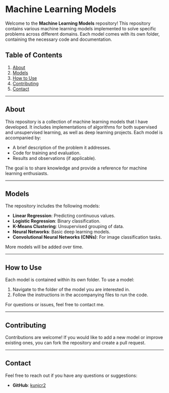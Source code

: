 # Machine Learning Models

Welcome to the **Machine Learning Models** repository! This repository contains various machine learning models implemented to solve specific problems across different domains. Each model comes with its own folder, containing the necessary code and documentation.

## Table of Contents

1. [About](#about)
2. [Models](#models)
3. [How to Use](#how-to-use)
4. [Contributing](#contributing)
5. [Contact](#contact)

---

## About

This repository is a collection of machine learning models that I have developed. It includes implementations of algorithms for both supervised and unsupervised learning, as well as deep learning projects. Each model is accompanied by:

- A brief description of the problem it addresses.
- Code for training and evaluation.
- Results and observations (if applicable).

The goal is to share knowledge and provide a reference for machine learning enthusiasts.

---

## Models

The repository includes the following models:

- **Linear Regression**: Predicting continuous values.
- **Logistic Regression**: Binary classification.
- **K-Means Clustering**: Unsupervised grouping of data.
- **Neural Networks**: Basic deep learning models.
- **Convolutional Neural Networks (CNNs)**: For image classification tasks.

More models will be added over time.

---

## How to Use

Each model is contained within its own folder. To use a model:

1. Navigate to the folder of the model you are interested in.
2. Follow the instructions in the accompanying files to run the code.

For questions or issues, feel free to contact me.

---

## Contributing

Contributions are welcome! If you would like to add a new model or improve existing ones, you can fork the repository and create a pull request.

---

## Contact

Feel free to reach out if you have any questions or suggestions:

- **GitHub**: [kunjcr2](https://github.com/kunjcr2)
